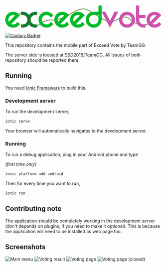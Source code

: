 ![Exceed Vote logo](logo.png)

[![Codacy Badge](https://www.codacy.com/project/badge/89fdb92d305e4900b164b8be2d450a17)](https://www.codacy.com/public/manatsawin/TeamGG-mobile)

This repository contains the mobile part of Exceed Vote by TeamGG.

The server side is located at [SSD2015/TeamGG](https://github.com/SSD2015/TeamGG). All issues of both repository should be reported there.

## Running

You need [Ionic Framework](http://ionicframework.com/getting-started/) to build this.

### Development server

To run the development server,

```sh
ionic serve
```

Your browser will automatically navigates to the development server.

### Running

To run a debug application, plug in your Android phone and type

*(first time only)*

```sh
ionic platform add android
```

Then for every time you want to run,

```sh
ionic run
```

## Contributing note

The application should be completely working in the development server (don't depends on plugins, if you need to make it optional). This is because the application will need to be installed as web page too.

## Screenshots

![Main menu](http://i.imgur.com/Lnn7pdQ.png)
![Voting result](http://i.imgur.com/WTifARJ.png)
![Voting page](http://i.imgur.com/HvsOlIJ.png)
![Voting page (closed)](http://i.imgur.com/NueqMb5.png)

